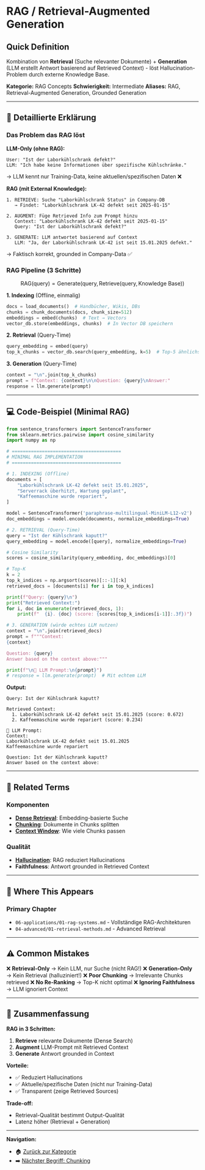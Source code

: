 # RAG / Retrieval-Augmented Generation

## Quick Definition

Kombination von **Retrieval** (Suche relevanter Dokumente) + **Generation** (LLM erstellt Antwort basierend auf Retrieved Context) - löst Hallucination-Problem durch externe Knowledge Base.

**Kategorie:** RAG Concepts
**Schwierigkeit:** Intermediate
**Aliases:** RAG, Retrieval-Augmented Generation, Grounded Generation

---

## 🧠 Detaillierte Erklärung

### Das Problem das RAG löst

**LLM-Only (ohne RAG):**
```
User: "Ist der Laborkühlschrank defekt?"
LLM: "Ich habe keine Informationen über spezifische Kühlschränke."
```
→ LLM kennt nur Training-Data, keine aktuellen/spezifischen Daten ❌

**RAG (mit External Knowledge):**
```
1. RETRIEVE: Suche "Laborkühlschrank Status" in Company-DB
   → Findet: "Laborkühlschrank LK-42 defekt seit 2025-01-15"

2. AUGMENT: Füge Retrieved Info zum Prompt hinzu
   Context: "Laborkühlschrank LK-42 defekt seit 2025-01-15"
   Query: "Ist der Laborkühlschrank defekt?"

3. GENERATE: LLM antwortet basierend auf Context
   LLM: "Ja, der Laborkühlschrank LK-42 ist seit 15.01.2025 defekt."
```
→ Faktisch korrekt, grounded in Company-Data ✅

### RAG Pipeline (3 Schritte)

$$\text{RAG}(\text{query}) = \text{Generate}(\text{query}, \text{Retrieve}(\text{query}, \text{Knowledge Base}))$$

**1. Indexing** (Offline, einmalig)
```python
docs = load_documents()  # Handbücher, Wikis, DBs
chunks = chunk_documents(docs, chunk_size=512)
embeddings = embed(chunks)  # Text → Vectors
vector_db.store(embeddings, chunks)  # In Vector DB speichern
```

**2. Retrieval** (Query-Time)
```python
query_embedding = embed(query)
top_k_chunks = vector_db.search(query_embedding, k=5)  # Top-5 ähnlichste
```

**3. Generation** (Query-Time)
```python
context = "\n".join(top_k_chunks)
prompt = f"Context: {context}\n\nQuestion: {query}\nAnswer:"
response = llm.generate(prompt)
```

---

## 💻 Code-Beispiel (Minimal RAG)

```python
from sentence_transformers import SentenceTransformer
from sklearn.metrics.pairwise import cosine_similarity
import numpy as np

# ========================================
# MINIMAL RAG IMPLEMENTATION
# ========================================

# 1. INDEXING (Offline)
documents = [
    "Laborkühlschrank LK-42 defekt seit 15.01.2025",
    "Serverrack überhitzt, Wartung geplant",
    "Kaffeemaschine wurde repariert",
]

model = SentenceTransformer('paraphrase-multilingual-MiniLM-L12-v2')
doc_embeddings = model.encode(documents, normalize_embeddings=True)

# 2. RETRIEVAL (Query-Time)
query = "Ist der Kühlschrank kaputt?"
query_embedding = model.encode([query], normalize_embeddings=True)

# Cosine Similarity
scores = cosine_similarity(query_embedding, doc_embeddings)[0]

# Top-K
k = 2
top_k_indices = np.argsort(scores)[::-1][:k]
retrieved_docs = [documents[i] for i in top_k_indices]

print(f"Query: {query}\n")
print("Retrieved Context:")
for i, doc in enumerate(retrieved_docs, 1):
    print(f"  {i}. {doc} (score: {scores[top_k_indices[i-1]]:.3f})")

# 3. GENERATION (würde echtes LLM nutzen)
context = "\n".join(retrieved_docs)
prompt = f"""Context:
{context}

Question: {query}
Answer based on the context above:"""

print(f"\n🤖 LLM Prompt:\n{prompt}")
# response = llm.generate(prompt)  # Mit echtem LLM
```

**Output:**
```
Query: Ist der Kühlschrank kaputt?

Retrieved Context:
  1. Laborkühlschrank LK-42 defekt seit 15.01.2025 (score: 0.672)
  2. Kaffeemaschine wurde repariert (score: 0.234)

🤖 LLM Prompt:
Context:
Laborkühlschrank LK-42 defekt seit 15.01.2025
Kaffeemaschine wurde repariert

Question: Ist der Kühlschrank kaputt?
Answer based on the context above:
```

---

## 🔗 Related Terms

### **Komponenten**
- **[Dense Retrieval](../01-vectors-embeddings/05-dense-retrieval.md)**: Embedding-basierte Suche
- **[Chunking](02-chunking.md)**: Dokumente in Chunks splitten
- **[Context Window](../02-transformers-attention/05-context-window.md)**: Wie viele Chunks passen

### **Qualität**
- **[Hallucination](../05-llm-training/04-hallucination.md)**: RAG reduziert Hallucinations
- **Faithfulness**: Antwort grounded in Retrieved Context

---

## 📍 Where This Appears

### **Primary Chapter**
- `06-applications/01-rag-systems.md` - Vollständige RAG-Architekturen
- `04-advanced/01-retrieval-methods.md` - Advanced Retrieval

---

## ⚠️ Common Mistakes

❌ **Retrieval-Only** → Kein LLM, nur Suche (nicht RAG!)
❌ **Generation-Only** → Kein Retrieval (halluziniert!)
❌ **Poor Chunking** → Irrelevante Chunks retrieved
❌ **No Re-Ranking** → Top-K nicht optimal
❌ **Ignoring Faithfulness** → LLM ignoriert Context

---

## 🎯 Zusammenfassung

**RAG in 3 Schritten:**
1. **Retrieve** relevante Dokumente (Dense Search)
2. **Augment** LLM-Prompt mit Retrieved Context
3. **Generate** Antwort grounded in Context

**Vorteile:**
- ✅ Reduziert Hallucinations
- ✅ Aktuelle/spezifische Daten (nicht nur Training-Data)
- ✅ Transparent (zeige Retrieved Sources)

**Trade-off:**
- Retrieval-Qualität bestimmt Output-Qualität
- Latenz höher (Retrieval + Generation)

---

**Navigation:**
- 🏠 [Zurück zur Kategorie](00-overview.md)
- ➡️ [Nächster Begriff: Chunking](02-chunking.md)

